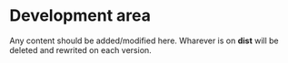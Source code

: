 Development area
=============

Any content should be added/modified here.
Wharever is on **dist** will be deleted and rewrited on each version.